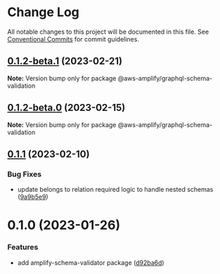 # Change Log

All notable changes to this project will be documented in this file.
See [Conventional Commits](https://conventionalcommits.org) for commit guidelines.

## [0.1.2-beta.1](https://github.com/aws-amplify/amplify-category-api/compare/@aws-amplify/graphql-schema-validation@0.1.1...@aws-amplify/graphql-schema-validation@0.1.2-beta.1) (2023-02-21)

**Note:** Version bump only for package @aws-amplify/graphql-schema-validation

## [0.1.2-beta.0](https://github.com/aws-amplify/amplify-category-api/compare/@aws-amplify/graphql-schema-validation@0.1.1...@aws-amplify/graphql-schema-validation@0.1.2-beta.0) (2023-02-15)

**Note:** Version bump only for package @aws-amplify/graphql-schema-validation

## [0.1.1](https://github.com/aws-amplify/amplify-category-api/compare/@aws-amplify/graphql-schema-validation@0.1.0...@aws-amplify/graphql-schema-validation@0.1.1) (2023-02-10)

### Bug Fixes

- update belongs to relation required logic to handle nested schemas ([9a9b5e9](https://github.com/aws-amplify/amplify-category-api/commit/9a9b5e929de8126da2c6c058bbf93b79bf8db81c))

# 0.1.0 (2023-01-26)

### Features

- add amplify-schema-validator package ([d92ba6d](https://github.com/aws-amplify/amplify-category-api/commit/d92ba6db6d0b33e88fbe37e95bc240b42c888a9e))
